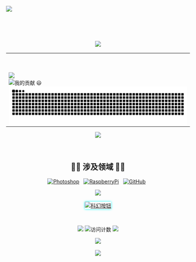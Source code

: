 <!--# Hi there 👋-->
<p align="center">
    <img src="https://cdn.jsdelivr.net/gh/YanRui06/YanRui06/svgs/hello2.svg" align="left" width="340"><br>
<!--<img src="https://readme-typing-svg.herokuapp.com?font=Microsoft+Yahei&size=40&color=38C2FFFF&vCenter=true&lines=Hi+there+%F0%9F%91%8B" 
       alt="Hi there 👋" align="left"/>-->
</p>
<br>
<br>
<br>
</p>

<!--分割线-->
<p align="center">
<img src="https://cdn.jsdelivr.net/gh/YanRui06/YanRui06/line.gif"/>
</p>


<table align="center">
<tr>
<!--功勋墙-->
<td width="60%" border="none">
  <a href="https://github.com/YanRui06">
    <img src="https://github-readme-stats.vercel.app/api?username=YanRui06&theme=gruvbox&show_icons=true" style="max-width: 100%;display: flex;float: left;margin-top: 50px;"/>
  </a>
  <br><br><br><br>
  
  <!--贡献标题-->
  <img src="https://readme-typing-svg.herokuapp.com?font=Microsoft+Yahei&size=30&color=2C974B&vCenter=true&lines=%E6%88%91%E7%9A%84%E8%B4%A1%E7%8C%AE+%F0%9F%98%83" alt="我的贡献 😃" />
  
  <!--贪吃蛇-->   
  <a href="https://github.com/marketplace/actions/generate-snake-game-from-github-contribution-grid">
      <img src="https://raw.githubusercontent.com/YanRui06/YanRui06/output/github-contribution-grid-snake.svg" align="center" alt="贡献贪吃蛇">
  </a>
</td>
</tr>
</table>
 
 


<!--分割线-->
<p align="center">
<img src="https://cdn.jsdelivr.net/gh/YanRui06/YanRui06/line.gif"/>
</p>


<br>
<!--技能图标-->
<h2 align="center">👨‍💻 涉及领域 👨‍💻</h2>
<p align="center">
  <a href="#"><img src="https://cdn.jsdelivr.net/gh/tandpfun/skill-icons/icons/Photoshop.svg" width="40" alt="Photoshop"/></a>&nbsp;&nbsp;
  <a href="#"><img src="https://cdn.jsdelivr.net/gh/tandpfun/skill-icons/icons/RaspberryPi-Dark.svg" width="40" alt="RaspberryPi"/></a>&nbsp;&nbsp;
  <a href="#"><img src="https://cdn.jsdelivr.net/gh/tandpfun/skill-icons/icons/Github-Dark.svg" width="40" alt="GitHub"/></a>&nbsp;&nbsp;
</p>

<!--分割线-->
<p align="center">
<img src="https://cdn.jsdelivr.net/gh/YanRui06/YanRui06/line.gif"/>
</p>

<!--科幻风格个人网站按钮-->
<p align="center">
  <a href="https://yanrui06.github.io/">
    <img src="https://img.shields.io/badge/ENTER_MY_WORLD-00FFFF?style=for-the-badge&logo=starship&logoColor=black&labelColor=0D1117&color=00FFFF&link=https://yanRui06.github.io/" alt="科幻按钮" style="box-shadow: 0 0 10px #00FFFF; animation: pulse 2s infinite;"/>
  </a>
</p>

<style>
  @keyframes pulse {
    0% { box-shadow: 0 0 5px #00FFFF; }
    50% { box-shadow: 0 0 20px #00FFFF, 0 0 30px #0080FF; }
    100% { box-shadow: 0 0 5px #00FFFF; }
  }
</style>

<br>
<!--计数君-->
<p align="center"> 
<!--访问计数-->
<p align="center"> 
  <img src="https://readme-typing-svg.herokuapp.com/?font=microsoft+yahei&size=30&center=true&vCenter=true&width=180&height=33&lines=%E6%82%A8%E6%98%AF%E8%BF%99%E9%87%8C%E7%9A%84%E7%AC%AC" style="max-width: 100%;">
  <img src="https://profile-counter.glitch.me/YanRui06/count.svg" alt="访问计数"/>
  <img src="https://readme-typing-svg.herokuapp.com/?font=microsoft+yahei&size=30&center=true&vCenter=true&width=230&height=33&lines=%E4%BD%8DGuest%EF%BC%81%E6%AC%A2%E8%BF%8E%EF%BC%81" style="max-width: 100%;">
</p>

<!--分割线-->
<p align="center">
<img src="https://cdn.jsdelivr.net/gh/YanRui06/YanRui06/ralsei.gif"/>
</p>
<!--分割线-->
<p align="center">
<img src="https://cdn.jsdelivr.net/gh/YanRui06/YanRui06/wave.svg"/>
</p>
